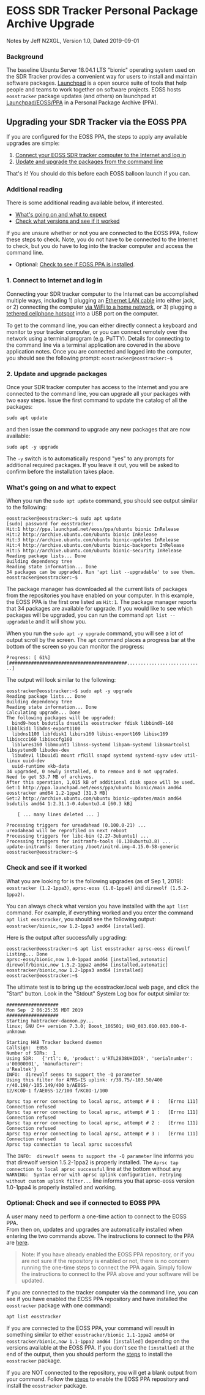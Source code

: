# EOSS SDR Tracker Personal Package Archive Upgrade

Notes by Jeff N2XGL,
Version 1.0, Dated 2019-09-01

### Background

The baseline Ubuntu Server 18.04.1 LTS "bionic" operating system used on the SDR
Tracker provides a convenient way for users to install and maintain software
packages. [Launchpad](https://launchpad.net/) is a open source suite of tools
that help people and teams to work together on software projects.  EOSS
hosts `eosstracker` package updates (and others) on launchpad at
[Launchpad/EOSS/PPA](https://launchpad.net/~eoss/+archive/ubuntu/ppa)
in a Personal Package Archive (PPA).

## Upgrading your SDR Tracker via the EOSS PPA

If you are configured for the EOSS PPA, the steps to apply any available
upgrades are simple:

1. [Connect your EOSS SDR tracker computer to the Internet and log in](#1-connect-to-internet-and-log-in)
2. [Update and upgrade the packages from the command line](#2-update-and-upgrade-packages)

That's it!  You should do this before each EOSS balloon launch if you can.

### Additional reading

There is some additional reading available below, if interested.

* [What's going on and what to expect](#whats-going-on-and-what-to-expect)
* [Check what versions and see if it worked](#check-and-see-if-it-worked)

If you are unsure whether or not you are connected to the EOSS PPA, follow these steps
to check.  Note, you do not have to be connected to the Internet to check, but
you do have to log into the tracker computer and access the command line.

* Optional:  [Check to see if EOSS PPA is installed](#optional-check-and-see-if-connected-to-eoss-ppa).

### 1. Connect to Internet and log in

Connecting your SDR tracker computer to the Internet can be accomplished
multiple ways, including 1) plugging an [Ethernet LAN cable](EOSS-SDR-Tracker-WiFi.md)
into either jack, or 2) connecting the computer
[via WiFi to a home network](EOSS-SDR-Tracker-WiFi.md), or 3) plugging a
[tethered cellphone hotspot](EOSS-SDR-USB-Cellphone-Tether.md) into a USB port on
the computer.  

To get to the command line, you can either directly connect a keyboard and
monitor to your tracker computer, or you can connect remotely over the network
using a terminal program (e.g. PuTTY).  Details for connecting to the command
line via a terminal application are covered in the above application notes.
Once you are connected and logged into the computer, you should see the
following prompt: `eosstracker@eosstracker:~$`

### 2. Update and upgrade packages

Once your SDR tracker computer has access to the Internet and you are
connected to the command line, you can upgrade all your packages with two
easy steps.  Issue the first command to update the catalog of all the packages:

`sudo apt update`

and then issue the command to upgrade any new packages that are now available:

`sudo apt -y upgrade`

The `-y` switch is to automatically respond "yes" to any prompts for additional
required packages. If you leave it out, you will be asked to confirm before
the installation takes place.

### What's going on and what to expect

When you run the `sudo apt update` command, you should see output similar to the following:
```
eosstracker@eosstracker:~$ sudo apt update
[sudo] password for eosstracker:
Hit:1 http://ppa.launchpad.net/eoss/ppa/ubuntu bionic InRelease
Hit:2 http://archive.ubuntu.com/ubuntu bionic InRelease
Hit:3 http://archive.ubuntu.com/ubuntu bionic-updates InRelease
Hit:4 http://archive.ubuntu.com/ubuntu bionic-backports InRelease
Hit:5 http://archive.ubuntu.com/ubuntu bionic-security InRelease
Reading package lists... Done
Building dependency tree
Reading state information... Done
34 packages can be upgraded. Run 'apt list --upgradable' to see them.
eosstracker@eosstracker:~$
```
The package manager has downloaded all the current lists of packages from the
repositories you have enabled on your computer.  In this example, the EOSS PPA
is the first one listed as `Hit:1`. The package manager reports that 34 packages
are available for upgrade.  If you would like to see which packages will be
upgraded, you can run the command `apt list --upgradable` and it will show you.

When you run the `sudo apt -y upgrade` command, you will see a lot of output
scroll by the screen.  The `apt` command places a progress bar at the bottom of
the screen so you can monitor the progress:

`Progress: [ 61%] [###########################################............................]`

The output will look similar to the following:
```
eosstracker@eosstracker:~$ sudo apt -y upgrade
Reading package lists... Done
Building dependency tree
Reading state information... Done
Calculating upgrade... Done
The following packages will be upgraded:
  bind9-host bsdutils dnsutils eosstracker fdisk libbind9-160 libblkid1 libdns-export1100
  libdns1100 libfdisk1 libirs160 libisc-export169 libisc169 libisccc160 libisccfg160
  liblwres160 libmount1 libnss-systemd libpam-systemd libsmartcols1 libsystemd0 libudev-dev
  libudev1 libuuid1 mount rfkill snapd systemd systemd-sysv udev util-linux uuid-dev
  uuid-runtime xkb-data
34 upgraded, 0 newly installed, 0 to remove and 0 not upgraded.
Need to get 53.7 MB of archives.
After this operation, 1,015 kB of additional disk space will be used.
Get:1 http://ppa.launchpad.net/eoss/ppa/ubuntu bionic/main amd64 eosstracker amd64 1.2-1ppa3 [31.3 MB]
Get:2 http://archive.ubuntu.com/ubuntu bionic-updates/main amd64 bsdutils amd64 1:2.31.1-0.4ubuntu3.4 [60.3 kB]

    [ ... many lines deleted ... ]

Processing triggers for ureadahead (0.100.0-21) ...
ureadahead will be reprofiled on next reboot
Processing triggers for libc-bin (2.27-3ubuntu1) ...
Processing triggers for initramfs-tools (0.130ubuntu3.8) ...
update-initramfs: Generating /boot/initrd.img-4.15.0-58-generic
eosstracker@eosstracker:~$
```

### Check and see if it worked

What you are looking for is the following upgrades (as of Sep 1, 2019):  
`eosstracker (1.2-1ppa3)`, `aprsc-eoss (1.0-1ppa4)` and `direwolf (1.5.2-1ppa2)`.

You can always check what version you have installed with the `apt list` command.
For example, if everything worked and you enter the command `apt list eosstracker`,
you should see the following output: `eosstracker/bionic,now 1.2-1ppa3 amd64 [installed]`.

Here is the output after successfully upgrading:
```
eosstracker@eosstracker:~$ apt list eosstracker aprsc-eoss direwolf
Listing... Done
aprsc-eoss/bionic,now 1.0-1ppa4 amd64 [installed,automatic]
direwolf/bionic,now 1.5.2-1ppa2 amd64 [installed,automatic]
eosstracker/bionic,now 1.2-1ppa3 amd64 [installed]
eosstracker@eosstracker:~$
```

The ultimate test is to bring up the eosstracker.local web page, and click
the "Start" button.  Look in the "Stdout" System Log box for output similar to:

```
###################
Mon Sep  2 06:25:35 MDT 2019
###################
Starting habtracker-daemon.py...
linux; GNU C++ version 7.3.0; Boost_106501; UHD_003.010.003.000-0-unknown

Starting HAB Tracker backend daemon
Callsign:  E0SS
Number of SDRs:  1
Using SDR:   {'rtl': 0, 'product': u'RTL2838UHIDIR', 'serialnumber': u'00000001', 'manufacturer':
u'Realtek'}
INFO:  direwolf seems to support the -Q parameter
Using this filter for APRS-IS uplink: r/39.75/-103.50/400 r/40.198/-105.149/400 b/AE0SS-
12/KC0D-1 f/AE0SS-12/100 f/KC0D-1/100

Aprsc tap error connecting to local aprsc, attempt # 0 :   [Errno 111] Connection refused
Aprsc tap error connecting to local aprsc, attempt # 1 :   [Errno 111] Connection refused
Aprsc tap error connecting to local aprsc, attempt # 2 :   [Errno 111] Connection refused
Aprsc tap error connecting to local aprsc, attempt # 3 :   [Errno 111] Connection refused
Aprsc tap connection to local aprsc successful
```

The `INFO:  direwolf seems to support the -Q parameter` line informs you that
direwolf version 1.5.2-1ppa2 is properly installed. The `Aprsc tap connection
to local aprsc successful` line at the bottom without any
`WARNING:  Syntax error with aprsc Uplink configuration, retrying without custom
uplink filter...`
line informs you that aprsc-eoss version 1.0-1ppa4 is properly installed and working.

### Optional: Check and see if connected to EOSS PPA

A user many need to perform a one-time action to connect to the EOSS PPA.  
From then on, updates and upgrades are automatically installed when entering
the two commands above.  The instructions to connect to the PPA are
[here](EOSS-Install-PPA.md).

> Note:  If you have already enabled the EOSS PPA repository, or if you
> are not sure if the repository is enabled or not, there is no concern running
> the one-time steps to connect the PPA again.  Simply follow the instructions
> to connect to the PPA above and your software will be updated.

If you are connected to the tracker computer via the command line, you can
see if you have enabled the EOSS PPA repository and have installed the
`eosstracker` package with one command:

`apt list eosstracker`

If you are connected to the EOSS PPA, your command will result in something
similar to either
`eosstracker/bionic 1.1-1ppa2 amd64` or
`eosstracker/bionic,now 1.1-1ppa2 amd64 [installed]`
depending on the versions available at the EOSS PPA.  If you don't see the
`[installed]` at the end of the output, then you should perform the
[steps](EOSS-Install-PPA.md) to install the `eosstracker` package.  

If you are NOT connected to the repository, you will get a blank output from
your command.  Follow the [steps](EOSS-Install-PPA.md) to enable the EOSS PPA
repository and install the `eosstracker` package.
